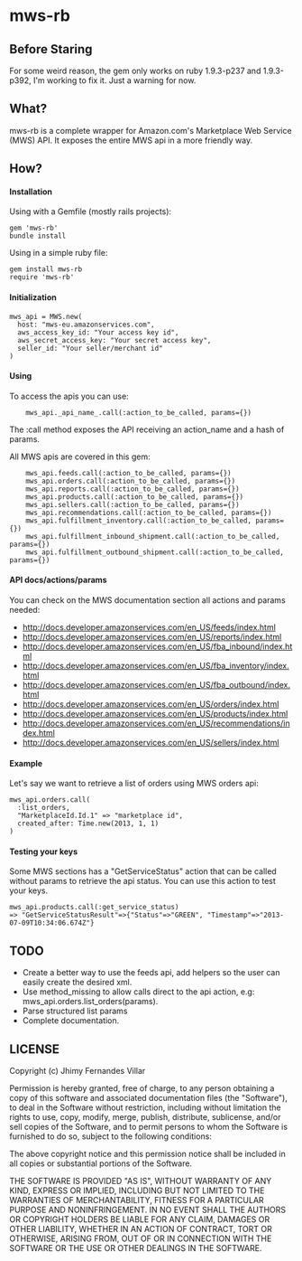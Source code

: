 mws-rb
========

## Before Staring
For some weird reason, the gem only works on ruby 1.9.3-p237 and 1.9.3-p392, I'm working to fix it. Just a warning for now.

## What?
mws-rb is a complete wrapper for Amazon.com's Marketplace Web Service (MWS) API. It exposes the entire MWS api in a more friendly way.

## How?

#### Installation

Using with a Gemfile (mostly rails projects):

    gem 'mws-rb'
    bundle install

Using in a simple ruby file:

    gem install mws-rb
    require 'mws-rb'

#### Initialization

    mws_api = MWS.new(
      host: "mws-eu.amazonservices.com",
      aws_access_key_id: "Your access key id",
      aws_secret_access_key: "Your secret access key",
      seller_id: "Your seller/merchant id"
    )

#### Using

To access the apis you can use:

        mws_api._api_name_.call(:action_to_be_called, params={})

The :call method exposes the API receiving an action_name and a hash of params.

All MWS apis are covered in this gem:

        mws_api.feeds.call(:action_to_be_called, params={})
        mws_api.orders.call(:action_to_be_called, params={})
        mws_api.reports.call(:action_to_be_called, params={})
        mws_api.products.call(:action_to_be_called, params={})
        mws_api.sellers.call(:action_to_be_called, params={})
        mws_api.recommendations.call(:action_to_be_called, params={})
        mws_api.fulfillment_inventory.call(:action_to_be_called, params={})
        mws_api.fulfillment_inbound_shipment.call(:action_to_be_called, params={})
        mws_api.fulfillment_outbound_shipment.call(:action_to_be_called, params={})

#### API docs/actions/params

You can check on the MWS documentation section all actions and params needed:

- http://docs.developer.amazonservices.com/en_US/feeds/index.html
- http://docs.developer.amazonservices.com/en_US/reports/index.html
- http://docs.developer.amazonservices.com/en_US/fba_inbound/index.html
- http://docs.developer.amazonservices.com/en_US/fba_inventory/index.html
- http://docs.developer.amazonservices.com/en_US/fba_outbound/index.html
- http://docs.developer.amazonservices.com/en_US/orders/index.html
- http://docs.developer.amazonservices.com/en_US/products/index.html
- http://docs.developer.amazonservices.com/en_US/recommendations/index.html
- http://docs.developer.amazonservices.com/en_US/sellers/index.html

#### Example

Let's say we want to retrieve a list of orders using MWS orders api:

    mws_api.orders.call(
      :list_orders,
      "MarketplaceId.Id.1" => "marketplace id",
      created_after: Time.new(2013, 1, 1)
    )

#### Testing your keys

Some MWS sections has a "GetServiceStatus" action that can be called without params to retrieve the api status. You can use this action to test your keys.

    mws_api.products.call(:get_service_status)
    => "GetServiceStatusResult"=>{"Status"=>"GREEN", "Timestamp"=>"2013-07-09T10:34:06.674Z"}

## TODO

- Create a better way to use the feeds api, add helpers so the user can easily create the desired xml.
- Use method_missing to allow calls direct to the api action, e.g: mws_api.orders.list_orders(params).
- Parse structured list params
- Complete documentation.

## LICENSE

Copyright (c) Jhimy Fernandes Villar

Permission is hereby granted, free of charge, to any person obtaining
a copy of this software and associated documentation files (the
"Software"), to deal in the Software without restriction, including
without limitation the rights to use, copy, modify, merge, publish,
distribute, sublicense, and/or sell copies of the Software, and to
permit persons to whom the Software is furnished to do so, subject to
the following conditions:

The above copyright notice and this permission notice shall be
included in all copies or substantial portions of the Software.

THE SOFTWARE IS PROVIDED "AS IS", WITHOUT WARRANTY OF ANY KIND,
EXPRESS OR IMPLIED, INCLUDING BUT NOT LIMITED TO THE WARRANTIES OF
MERCHANTABILITY, FITNESS FOR A PARTICULAR PURPOSE AND
NONINFRINGEMENT. IN NO EVENT SHALL THE AUTHORS OR COPYRIGHT HOLDERS BE
LIABLE FOR ANY CLAIM, DAMAGES OR OTHER LIABILITY, WHETHER IN AN ACTION
OF CONTRACT, TORT OR OTHERWISE, ARISING FROM, OUT OF OR IN CONNECTION
WITH THE SOFTWARE OR THE USE OR OTHER DEALINGS IN THE SOFTWARE.

